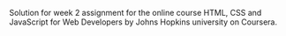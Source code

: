 Solution for week 2 assignment for the online course HTML, CSS and JavaScript for Web Developers by Johns Hopkins university on Coursera.

